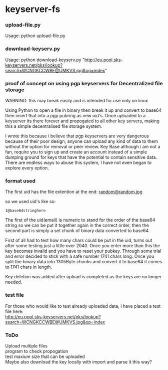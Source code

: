 # keyserver-fs

### upload-file.py

Usage: python upload-file.py <file>  

### download-keyserv.py

Usage: python download-keyserv.py "http://eu.pool.sks-keyservers.net/pks/lookup?search=WCNGKCCWBE@UMKVS.jpg&op=index"  
    
### proof of concept on using pgp keyservers for Decentralized file storage

WARNING: this may break easily and is intended for use only on linux  

Using Python to open a file in binary then break it up and convert to base64 then insert that into a pgp pubring as new uid's. Once uploaded to a keyserver its there forever and propogated to all other key servers, making this a simple decentralised file storage system.  

I wrote this because i believe that pgp keyservers are very dangerous because of their poor design, anyone can upload any kind of data to them without the option for removal or peer review. Key Base although i am not a fan, require you to sign up and create an account instead of a simple dumping ground for keys that have the potential to contain sensitive data. There are endless ways to abuse this system, I have not even began to explore every option.

### format used

The first uid has the file extention at the end: random@random.jpg   

so we used uid's like so:  

    1@base64stringhere

The first of the uid(email) is numeric to stand for the order of the base64 string so we can be put it together again in the correct order, then the second part is simply a set chunk of binary data converted to base64.  

First of all had to test how many chars could be put in the uid, turns out after some testing just a little over 2040. Once you enter more than this the key becomes invalid and you have to reset your pubkey. Through some trial and error decided to stick with a safe number 1741 chars long. Once you split the binary data into 1305Byte chunks and convert it to base64 it comes to 1741 chars in length. 

Key deletion was added after upload is completed as the keys are no longer needed.  

### test file

For those who would like to test already uploaded data, i have placed a test file here:  
http://eu.pool.sks-keyservers.net/pks/lookup?search=WCNGKCCWBE@UMKVS.jpg&op=index  
 
### ToDo

Upload multiple files  
program to check propogation  
test maxium size that can be uploaded  
Maybe also download the key locally with import and parse it this way?  
